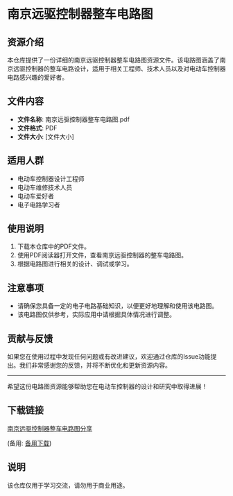# 南京远驱控制器整车电路图

## 资源介绍

本仓库提供了一份详细的南京远驱控制器整车电路图资源文件。该电路图涵盖了南京远驱控制器的整车电路设计，适用于相关工程师、技术人员以及对电动车控制器电路感兴趣的爱好者。

## 文件内容

- **文件名称**: 南京远驱控制器整车电路图.pdf
- **文件格式**: PDF
- **文件大小**: [文件大小]

## 适用人群

- 电动车控制器设计工程师
- 电动车维修技术人员
- 电动车爱好者
- 电子电路学习者

## 使用说明

1. 下载本仓库中的PDF文件。
2. 使用PDF阅读器打开文件，查看南京远驱控制器的整车电路图。
3. 根据电路图进行相关的设计、调试或学习。

## 注意事项

- 请确保您具备一定的电子电路基础知识，以便更好地理解和使用该电路图。
- 该电路图仅供参考，实际应用中请根据具体情况进行调整。

## 贡献与反馈

如果您在使用过程中发现任何问题或有改进建议，欢迎通过仓库的Issue功能提出。我们非常感谢您的反馈，并将不断优化和更新资源内容。

---

希望这份电路图资源能够帮助您在电动车控制器的设计和研究中取得进展！

## 下载链接
[南京远驱控制器整车电路图分享](https://pan.quark.cn/s/5a9b276db8ad) 

(备用: [备用下载](https://pan.baidu.com/s/1Z9yqhhpFjVXVEzYWG1yJKw?pwd=1234))

## 说明

该仓库仅用于学习交流，请勿用于商业用途。
